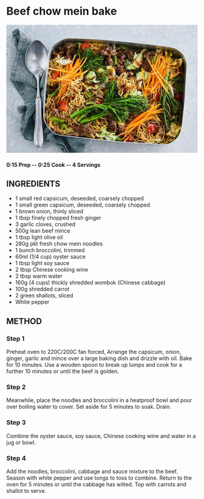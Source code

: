 # Beef chow mein bake
![](https://raw.githubusercontent.com/fuzzwah/recipes/master/pics/Beef_chow_mein_bake.jpg)
#### 0:15 Prep -- 0:25 Cook -- 4 Servings
## INGREDIENTS
* 1 small red capsicum, deseeded, coarsely chopped
* 1 small green capsicum, deseeded, coarsely chopped
* 1 brown onion, thinly sliced
* 1 tbsp finely chopped fresh ginger
* 3 garlic cloves, crushed
* 500g lean beef mince
* 1 tbsp light olive oil
* 280g pkt fresh chow mein noodles
* 1 bunch broccolini, trimmed
* 60ml (1/4 cup) oyster sauce
* 1 tbsp light soy sauce
* 2 tbsp Chinese cooking wine
* 2 tbsp warm water
* 160g (4 cups) thickly shredded wombok (Chinese cabbage)
* 100g shredded carrot
* 2 green shallots, sliced
* White pepper
## METHOD
### Step 1
Preheat oven to 220C/200C fan forced, Arrange the capsicum, onion, ginger, garlic and mince over a large baking dish and drizzle with oil. Bake for 10 minutes. Use a wooden spoon to break up lumps and cook for a further 10 minutes or until the beef is golden.
### Step 2
Meanwhile, place the noodles and broccolini in a heatproof bowl and pour over boiling water to cover. Set aside for 5 minutes to soak. Drain.
### Step 3
Combine the oyster sauce, soy sauce, Chinese cooking wine and water in a jug or bowl.
### Step 4
Add the noodles, broccolini, cabbage and sauce mixture to the beef. Season with white pepper and use tongs to toss to combine. Return to the oven for 5 minutes or until the cabbage has wilted. Top with carrots and shallot to serve.
